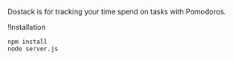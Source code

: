 Dostack is for tracking your time spend on tasks with Pomodoros.

!Installation

    npm install
    node server.js